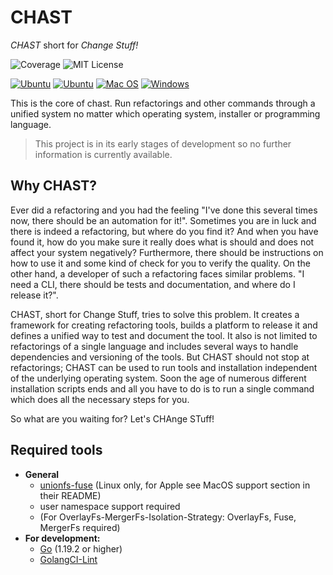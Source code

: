 # CHAST

*CHAST* short for *Change Stuff!*

[//]: # ([![CI]&#40;https://github.com/tj-actions/coverage-badge-go/workflows/CI/badge.svg&#41;]&#40;https://github.com/chast-io/chast-core/actions&#41;)
![Coverage](https://img.shields.io/badge/Coverage-40.7%25-yellow)
![MIT License](https://img.shields.io/badge/license-MIT-blue.svg)

[![Ubuntu](https://img.shields.io/badge/Ubuntu%20(Tested)-E95420?logo=ubuntu\&logoColor=white)](https://docs.github.com/en/actions/reference/workflow-syntax-for-github-actions#jobsjob_idruns-on)
[![Ubuntu](https://img.shields.io/badge/Other%20Linux%20(Untested)-white?logo=linux\&logoColor=black)](https://docs.github.com/en/actions/reference/workflow-syntax-for-github-actions#jobsjob_idruns-on)
[![Mac OS](https://img.shields.io/badge/macOS%20(Planned)-000000?logo=apple\&logoColor=F0F0F0)](https://docs.github.com/en/actions/reference/workflow-syntax-for-github-actions#jobsjob_idruns-on)
[![Windows](https://img.shields.io/badge/Windows%20(Planned)-0078D6?logo=windows\&logoColor=white)](https://docs.github.com/en/actions/reference/workflow-syntax-for-github-actions#jobsjob_idruns-on)

This is the core of chast.
Run refactorings and other commands through a unified system no matter which operating system, installer or programming
language.

> This project is in its early stages of development so no further information is currently available.

## Why CHAST?

Ever did a refactoring and you had the feeling "I've done this several times now, there should be an automation for it!". Sometimes you are in luck and there is indeed a refactoring, but where do you find it? And when you have found it, how do you make sure it really does what is should and does not affect your system negatively? Furthermore, there should be instructions on how to use it and some kind of check for you to verify the quality.
On the other hand,  a developer of such a refactoring faces similar problems. "I need a CLI, there should be tests and documentation, and where do I release it?".

CHAST, short for Change Stuff, tries to solve this problem. It creates a framework for creating refactoring tools, builds a platform to release it and defines a unified way to test and document the tool. It also is not limited to refactorings of a single language and includes several ways to handle dependencies and versioning of the tools. But CHAST should not stop at refactorings; CHAST can be used to run tools and installation independent of the underlying operating system. Soon the age of numerous different installation scripts ends and all you have to do is to run a single command which does all the necessary steps for you.

So what are you waiting for? Let's CHAnge STuff!

## Required tools

- **General**
  - [unionfs-fuse](https://github.com/rpodgorny/unionfs-fuse) (Linux only, for Apple see MacOS support section in their README)
  - user namespace support required
  - (For OverlayFs-MergerFs-Isolation-Strategy: OverlayFs, Fuse, MergerFs required)
- **For development:**
  - [Go](https://golang.org/doc/install) (1.19.2 or higher)
  - [GolangCI-Lint](https://golangci-lint.run/usage/install/)
